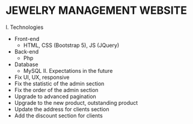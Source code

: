 # JEWELRY MANAGEMENT WEBSITE 
I. Technologies
  - Front-end
      + HTML, CSS (Bootstrap 5), JS (JQuery)
  - Back-end
      + Php
  - Database
      + MySQL
II. Expectations in the future
  - Fix UI, UX, responsive
  - Fix the statistic of the admin section
  - Fix the order of the admin section
  - Upgrade to advanced pagination
  - Upgrade to the new product, outstanding product
  - Update the address for clients section
  - Add the discount section for clients

